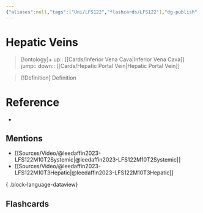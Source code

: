 ```yaml
---
{"aliases":null,"tags":["Uni/LFS122","flashcards/LFS122"],"dg-publish":true,"permalink":"/cards/hepatic-veins/","dgPassFrontmatter":true}
---
```


# Hepatic Veins

> [!ontology]+
> up:: [[Cards/Inferior Vena Cava\|Inferior Vena Cava]]
> jump:: 
> down:: [[Cards/Hepatic Portal Vein\|Hepatic Portal Vein]]

> [!Definition] Definition

# Reference

- 

## Mentions

- [[Sources/Video/@leedaffin2023-LFS122M10T2Systemic\|@leedaffin2023-LFS122M10T2Systemic]]
- [[Sources/Video/@leedaffin2023-LFS122M10T3Hepatic\|@leedaffin2023-LFS122M10T3Hepatic]]

{ .block-language-dataview}

## Flashcards